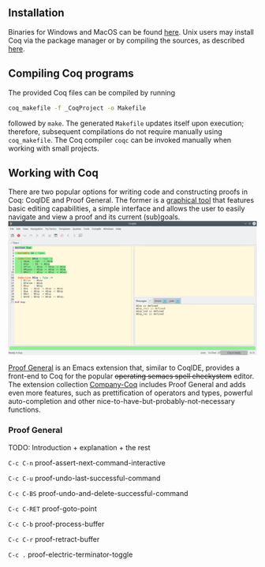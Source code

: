 ## Installation
Binaries for Windows and MacOS can be found [here](https://coq.inria.fr/download). Unix users may install Coq via the package manager or by compiling the sources, as described [here](https://coq.inria.fr/cocorico/Installation%20of%20Coq%20on%20Linux).

## Compiling Coq programs
The provided Coq files can be compiled by running
``` bash
coq_makefile -f _CoqProject -o Makefile
```
followed by `make`. The generated `Makefile` updates itself upon execution; therefore, subsequent compilations do not require manually using `coq_makefile`. The Coq compiler `coqc` can be invoked manually when working with small projects.

## Working with Coq
There are two popular options for writing code and constructing proofs in Coq: CoqIDE and Proof General. The former is a [graphical tool](https://coq.inria.fr/refman/Reference-Manual018.html) that features basic editing capabilities, a simple interface and allows the user to easily navigate and view a proof and its current (sub)goals.![CoqIDE](images/CoqIDE.png) 

[Proof General](https://proofgeneral.github.io/) is an Emacs extension that, similar to CoqIDE, provides a front-end to Coq for the popular ~~operating semacs spell checkystem~~ editor. The extension collection [Company-Coq](https://github.com/cpitclaudel/company-coq) includes Proof General and adds even more features, such as prettification of operators and types, powerful auto-completion and other nice-to-have-but-probably-not-necessary functions.

### Proof General

TODO: Introduction + explanation + the rest

`C-c C-n` proof-assert-next-command-interactive

`C-c C-u` proof-undo-last-successful-command 

`C-c C-BS` proof-undo-and-delete-successful-command 

`C-c C-RET` proof-goto-point 

`C-c C-b` proof-process-buffer

`C-c C-r` proof-retract-buffer

`C-c .` proof-electric-terminator-toggle 

